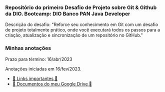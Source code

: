 ### Repositório do primeiro Desafio de Projeto sobre Git & Github da DIO. Bootcamp: DIO Banco PAN Java Developer

Descrição do desafio: "Reforce seu conhecimento em Git com um desafio de projeto totalmente prático, onde você executará todos os passos para a criação, atualização e sincronização de um repositório no GitHub." 

### Minhas anotações

Prazo para término: 16/abr/2023

Anotações iniciadas em 16/fev/2023.

- [🔗 Links importantes 🔗](links-importantes.md)
- [🔗 Documentos do meu Google Drive 🔗](links-docs-google-drive.md)

